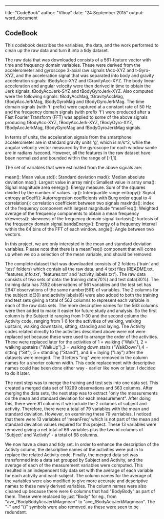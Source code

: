 ---
title: "CodeBook"
author: "VIboy"
date: "24 September 2015"
output: word_document


## CodeBook

This codebook describes the variables, the data, and the work performed to clean up the raw data and turn it into a tidy dataset.

The raw data that was downloaded consists of a 561-feature vector with time and frequency domain variables. These were derived from the accelerometer and gyroscope 3-axial raw signals tAcc-XYZ and t-Gyro-XYZ, and the acceleration signal that was separated into body and gravity acceleration signals: tBodyAcc-XYZ and tGravityAcc-XYZ. The body linear acceleration and angular velocity were then derived in time to obtain the Jerk signals: tBodyAccJerk-SYZ and tBodyGyroJerk-XYZ. Also computed were the following signals: tBodyAccMag, tGravityAccMag, tBodyAccJerkMag, tBodyGyroMag and tBodyGyroJerkMag. The time domain signals (with 't' prefix) were captured at a constant rate of 50 Hz and the frequency domain signals (with prefix 'f') were produced after a Fast Fourier Transform (FFT) was applied to some of the above signals producing fBodyAcc-XYZ, fBodyAccJerk-XYZ, fBodyGyro-XYZ, fBodyAccJerkMag, fBodyGyroMag and fBodyGyroJerkMag signals.

In terms of units, the acceleration signals from the smartphone accelerometer are in standard gravity units 'g', which is m/s^2, while the angular velocity vector measured by the gyroscope for each window samle are in radians /second. However, all the features in the raw dataset have been normalized and bounded within the range of [-1,1].

The set of variables that were estimated from the above signals are:

mean(): Mean value
std(): Standard deviation
mad(): Median absolute deviation 
max(): Largest value in array
min(): Smallest value in array
sma(): Signal magnitude area
energy(): Energy measure. Sum of the squares divided by the number of values. 
iqr(): Interquartile range 
entropy(): Signal entropy
arCoeff(): Autorregresion coefficients with Burg order equal to 4
correlation(): correlation coefficient between two signals
maxInds(): index of the frequency component with largest magnitude
*meanFreq(): Weighted average of the frequency components to obtain a mean frequency
skewness(): skewness of the frequency domain signal 
kurtosis(): kurtosis of the frequency domain signal 
bandsEnergy(): Energy of a frequency interval within the 64 bins of the FFT of each window.
angle(): Angle between two vectors.

In this project, we are only interested in the mean and standard deviation variables. Please note that there is a meanFreq() component that will come up when we do a selection of the mean variable, and should be removed.

The complete dataset that was downloaded consists of 2 folders ('train' and 'test' folders) which contain all the raw data, and 4 text files (README.txt, 'features_info.txt', 'features.txt' and 'activity_labels.txt'). The raw data consists of two sets of data: the training data(70%) and test data(30%). The training data has 7352 observations of 561 variables and the test set has 2947 observations of the same number(561) of variables. The 2 columns for the subject id(30) and activity labels(6) were also added to both the training and test sets giving a total of 563 columns to represent each variable in each of the raw data sets. The more descriptive names for the 563 columns were then added to make it easier for future study and analysis. So the first column is the Subject id ranging from 1-30 and the second column the Activity code, ranging from 1-6 for the activities of walking, walking upstairs, walking downstairs, sitting, standing and laying. The Activity codes related directly to the activities described above were not were replaced yet because these were used to arrange the order of the activities. These were replaced later for the activities of 1 = walking ("Walk"), 2 = walking upstairs ("WalkUp"),3 = walking down stairs ("WalkDown"),4 = sitting ("Sit"), 5 = standing ("Stand"), and 6 = laying ("Lay") after the datasets were merged. The 3 letters "ing" were removed in the column names for a shorter column width. This code replacement with descriptive names could hae been done either way - earlier like now or later. I decided to do it later.

The next step was to merge the training and test sets into one data set. This created a merged data set of 10299 observations and 563 columns. After merging the data sets, the next step was to extract "only the measurements on the mean and standard deviation for each measurement". After doing this, there were 81 columns if we include the 2 columns of subject and activity. Therefore, there were a total of 79 variables with the mean and standard deviation. However, on examining these 79 varriables, I noticed that there were 13 variables of 'meanFreq' which is not part of the mean and standard deviation values required for this project. These 13 variables were removed giving a net total of 66 variables plus the two id columns of 'Subject' and 'Activity' - a total of 68 columns.

We now have a clean and tidy set. In order to enhance the description of the Activty column, the descriptive names of the activities were put in to replace the related Activity code. Finally, the merged data set was transformed into a data set grouped by Subject and Activity, and the average of each of the measurement variables were computed. This resulted in an independent tidy data set with the average of each variable for each activity and each subject. The column names for the average of the variables were also modified to give more accurate and descriptive names to these newly derived variables. The column names were also cleaned up because there were 6 columns that had "BodyBody" as part of them. These were replaced by just "Body" for eg., from "ave_fBodyBodyAccJerkMagmean" to "ave_fBodyAccJerkMagmean". The "-" and "()" symbols were also removed. as these were seen to be redundant.

